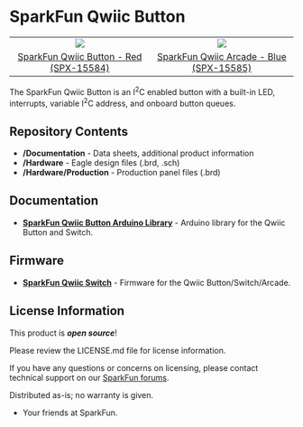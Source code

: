 SparkFun Qwiic Button
========================================
<table class="table table-hover table-striped table-bordered">
  <tr align="center">
   <td><a href="https://www.sparkfun.com/products/15584"><img src="https://cdn.sparkfun.com//assets/parts/1/4/1/9/0/15584-Qwiic_Button_-_Red-01.jpg"></a></td>
   <td><a href="https://www.sparkfun.com/products/15585"><img src="https://cdn.sparkfun.com//assets/parts/1/4/1/9/1/15585-Qwiic_Button_-_Blue-02.jpg"></a></td>
  </tr>
  <tr align="center">
    <td><a href="https://www.sparkfun.com/products/15584">SparkFun Qwiic Button - Red (SPX-15584)</a></td>
    <td><a href="https://www.sparkfun.com/products/15585">SparkFun Qwiic Arcade - Blue (SPX-15585)</a></td>
  </tr>
</table>

The SparkFun Qwiic Button is an I<sup>2</sup>C enabled button with a built-in LED, interrupts, variable I<sup>2</sup>C address, and onboard button queues.

Repository Contents
-------------------

* **/Documentation** - Data sheets, additional product information
* **/Hardware** - Eagle design files (.brd, .sch)
* **/Hardware/Production** - Production panel files (.brd)

Documentation
--------------
* **[SparkFun Qwiic Button Arduino Library](https://github.com/sparkfun/SparkFun_Qwiic_Button_Arduino_Library)** - Arduino library for the Qwiic Button and Switch.

Firmware
--------------
* **[SparkFun Qwiic Switch](https://github.com/sparkfunX/Qwiic_Switch)** - Firmware for the Qwiic Button/Switch/Arcade.

License Information
-------------------

This product is _**open source**_! 

Please review the LICENSE.md file for license information. 

If you have any questions or concerns on licensing, please contact technical support on our [SparkFun forums](https://forum.sparkfun.com/viewforum.php?f=152).

Distributed as-is; no warranty is given.

- Your friends at SparkFun.

_<COLLABORATION CREDIT>_
